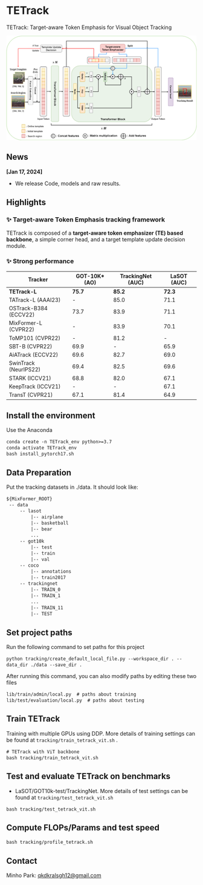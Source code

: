 # TETrack

TETrack: Target-aware Token Emphasis for Visual Object Tracking

![TETrack_Framework](tracking/TETrack_network.png)

## News

**[Jan 17, 2024]**

- We release Code, models and raw results.


## Highlights
### :sparkles: Target-aware Token Emphasis tracking framework
TETrack is composed of a **target-aware token emphasizer (TE) based backbone**, a simple corner head, and a target template update decision module.


### :sparkles: Strong performance
| Tracker | GOT-10K* (AO)| TrackingNet (AUC)| LaSOT (AUC)|
|---|---|---|---|
|**TETrack-L**|**75.7**|**85.2**|**72.3**|
|TATrack-L (AAAI23)|-|85.0|71.1|
|OSTrack-B384 (ECCV22)|73.7|83.9|71.1|
|MixFormer-L (CVPR22)|-|83.9|70.1|
|ToMP101 (CVPR22)|-|81.2|-|67.6|
|SBT-B (CVPR22)|69.9|-|65.9|
|AiATrack (ECCV22)|69.6|82.7|69.0|
|SwinTrack (NeurIPS22)|69.4|82.5|69.6|
|STARK (ICCV21)|68.8|82.0|67.1|
|KeepTrack (ICCV21)|-|-|67.1|
|TransT (CVPR21)|67.1|81.4|64.9|

## Install the environment
Use the Anaconda
```
conda create -n TETrack_env python>=3.7
conda activate TETrack_env
bash install_pytorch17.sh
```

## Data Preparation
Put the tracking datasets in ./data. It should look like:
   ```
   ${MixFormer_ROOT}
    -- data
        -- lasot
            |-- airplane
            |-- basketball
            |-- bear
            ...
        -- got10k
            |-- test
            |-- train
            |-- val
        -- coco
            |-- annotations
            |-- train2017
        -- trackingnet
            |-- TRAIN_0
            |-- TRAIN_1
            ...
            |-- TRAIN_11
            |-- TEST
   ```
## Set project paths
Run the following command to set paths for this project
```
python tracking/create_default_local_file.py --workspace_dir . --data_dir ./data --save_dir .
```
After running this command, you can also modify paths by editing these two files
```
lib/train/admin/local.py  # paths about training
lib/test/evaluation/local.py  # paths about testing
```

## Train TETrack
Training with multiple GPUs using DDP. More details of 
training settings can be found at ```tracking/train_tetrack_vit.sh``` .
```
# TETrack with ViT backbone
bash tracking/train_tetrack_vit.sh
```

## Test and evaluate TETrack on benchmarks

- LaSOT/GOT10k-test/TrackingNet. More details of 
test settings can be found at ```tracking/test_tetrack_vit.sh```
```
bash tracking/test_tetrack_vit.sh
```

## Compute FLOPs/Params and test speed
```
bash tracking/profile_tetrack.sh
```

## Contact
Minho Park: qkdkralsgh12@gmail.com 

